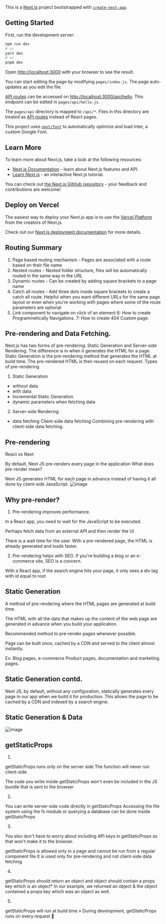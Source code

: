 This is a [Next.js](https://nextjs.org/) project bootstrapped with [`create-next-app`](https://github.com/vercel/next.js/tree/canary/packages/create-next-app).

## Getting Started

First, run the development server:

```bash
npm run dev
# or
yarn dev
# or
pnpm dev
```

Open [http://localhost:3000](http://localhost:3000) with your browser to see the result.

You can start editing the page by modifying `pages/index.js`. The page auto-updates as you edit the file.

[API routes](https://nextjs.org/docs/api-routes/introduction) can be accessed on [http://localhost:3000/api/hello](http://localhost:3000/api/hello). This endpoint can be edited in `pages/api/hello.js`.

The `pages/api` directory is mapped to `/api/*`. Files in this directory are treated as [API routes](https://nextjs.org/docs/api-routes/introduction) instead of React pages.

This project uses [`next/font`](https://nextjs.org/docs/basic-features/font-optimization) to automatically optimize and load Inter, a custom Google Font.

## Learn More

To learn more about Next.js, take a look at the following resources:

- [Next.js Documentation](https://nextjs.org/docs) - learn about Next.js features and API.
- [Learn Next.js](https://nextjs.org/learn) - an interactive Next.js tutorial.

You can check out [the Next.js GitHub repository](https://github.com/vercel/next.js/) - your feedback and contributions are welcome!

## Deploy on Vercel

The easiest way to deploy your Next.js app is to use the [Vercel Platform](https://vercel.com/new?utm_medium=default-template&filter=next.js&utm_source=create-next-app&utm_campaign=create-next-app-readme) from the creators of Next.js.

Check out our [Next.js deployment documentation](https://nextjs.org/docs/deployment) for more details.

## Routing Summary
1. Page based routing mechanism - Pages are associated with a route based on their file name
2. Nested routes - Nested folder structure, files will be automatically routed in the same way in
the URL
3. Dynamic routes - Can be created by adding square brackets to a page name
4. Catch all routes - Add three dots inside square brackets to create a catch all route. Helpful
when you want different URLs for the same page layout or even when you're working with pages
where some of the route parameters are optional
5. Link component to navigate on click of an element
6: How to create Programmetically Navigations.
7: How to create 404 Custom page.
## Pre-rendering and Data Fetching.
Next.js has two forms of pre-rendering: Static Generation and Server-side Rendering.
The difference is in when it generates the HTML for a page. 
Static Generation is the pre-rendering method that generates the HTML at build time.
The pre-rendered HTML is then reused on each request.
Types of pre-rendering
  1. Static Generation
   - without data
   - with data
   - Incremental Static Generation
   - dynamic parameters when fetching data
  2. Server-side Rendering
   - data fetching
Client-side data fetching
 Combining pre-rendering with client-side data fetching.
 ## Pre-rendering 
 React vs Next
 
 By default, Next JS pre-renders every page in the application
 What does pre-render mean?
 
 Next JS generates HTML for each page in advance instead of having it all done by client-side
JavaScript.
![image](https://user-images.githubusercontent.com/87702448/222713171-c5388496-8a40-482c-9e46-8e2f861b09bd.png)

## Why pre-render?
 1. Pre-rendering improves performance.

  In a React app, you need to wait for the JavaScript to be executed.
  
  Perhaps fetch data from an external API and then render the UI
  
  There is a wait time for the user.
  With a pre-rendered page, the HTML is already generated and loads faster.
  
2. Pre-rendering helps with SEO.
  If you're building a blog or an e-commerce site, SEO is a concern.
  
  With a React app, if the search engine hits your page, it only sees a div tag with id equal to root
  
## Static Generation
A method of pre-rendering where the HTML pages are generated at build time.

The HTML with all the data that makes up the content of the web page are generated in advance
when you build your application.

Recommended method to pre-render pages whenever possible.

Page can be built once, cached by a CDN and served to the client almost instantly.

Ex: Blog pages, e-commerce Product pages, documentation and marketing pages.

## Static Generation contd.

Next JS, by default, without any configuration, statically generates every page in our app when
we build it for production. This allows the page to be cached by a CDN and indexed by a search
engine.
## Static Generation & Data
![image](https://user-images.githubusercontent.com/87702448/222725055-af9d0484-71ad-4c44-bede-54afc14aab24.png)

## getStaticProps

1.
getStaticProps runs only on the server side
The function will never run client-side

The code you write inside getStaticProps won't even be included in the JS bundle that is sent to the
browser

2.
You can write server-side code directly in getStaticProps
Accessing the file system using the fs module or querying a database can be done inside getStaticProps

3.
You also don't have to worry about including API keys in getStaticProps as that won't make it to the
browser.

getStaticProps is allowed only in a page and cannot be run from a regular component file
It is used only for pre-rendering and not client-side data fetching

4.
getStaticProps should return an object and object should contain a props key which is an object*
In our example, we returned an object & the object contained a props key which was an object as well.

5.
getStaticProps will run at build time
» During development, getStaticProps runs on every request





